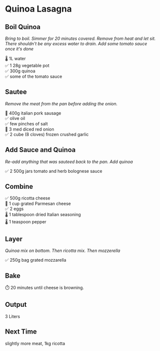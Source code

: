 # Quinoa Lasagna

## Boil Quinoa
*Bring to boil. Simmer for 20 minutes covered. Remove from heat and let sit. There shouldn't be any excess water to drain. Add some tomato sauce once it's done*

🌡️ 1L water  
✅ 1 28g vegetable pot  
✅ 300g quinoa  
✅ some of the tomato sauce

## Sautee
*Remove the meat from the pan before adding the onion.*

🔪 400g italian pork sausage  
✅ olive oil  
✅ few pinches of salt  
🔪 3 med diced red onion  
✅ 2 cube (8 cloves) frozen crushed garlic

## Add Sauce and Quinoa
*Re-add anything that was sauteed back to the pan. Add quinoa*

✅ 2 500g jars tomato and herb bolognese sauce  

## Combine
✅ 500g ricotta cheese  
🔪 1 cup grated Parmesan cheese  
✅ 2 eggs  
🌡️ 1 tablespoon dried Italian seasoning    
🌡️ 1 teaspoon pepper

## Layer
*Quinoa mix on bottom. Then ricotta mix. Then mozzerella*

✅ 250g bag grated mozzarella  

## Bake
⏱️ 20 minutes until cheese is browning.

## Output
3 Liters

## Next Time
slightly more meat, 1kg ricotta

